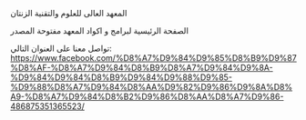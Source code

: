المعهد العالى للعلوم والتقنية الزنتان

الصفحة الرئيسية لبرامج و اكواد المعهد مفتوحة المصدر


تواصل معنا على العنوان التالي:
https://www.facebook.com/%D8%A7%D9%84%D9%85%D8%B9%D9%87%D8%AF-%D8%A7%D9%84%D8%B9%D8%A7%D9%84%D9%8A-%D9%84%D9%84%D8%B9%D9%84%D9%88%D9%85-%D9%88%D8%A7%D9%84%D8%AA%D9%82%D9%86%D9%8A%D8%A9-%D8%A7%D9%84%D8%B2%D9%86%D8%AA%D8%A7%D9%86-486875351365523/

<!---
histznt/histznt is a ✨ special ✨ repository because its `README.md` (this file) appears on your GitHub profile.
You can click the Preview link to take a look at your changes.
--->

